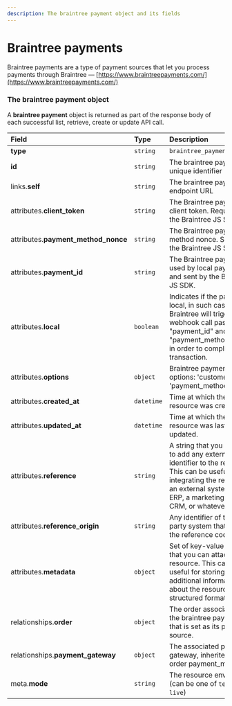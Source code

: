 ```yaml
---
description: The braintree payment object and its fields
---
```


# Braintree payments

Braintree payments are a type of payment sources that let you process payments through Braintree — [https://www.braintreepayments.com/](https://www.braintreepayments.com/)


### The braintree payment object

A **braintree payment** object is returned as part of the response body of each successful list, retrieve, create or update API call.

| Field | Type | Description |
| :--- | :--- | :--- |
| **type** | `string` | `braintree_payments` |
| **id** | `string` | The braintree payment unique identifier |
| links.**self** | `string` | The braintree payment endpoint URL |
| attributes.**client_token** | `string` | The Braintree payment client token. Required by the Braintree JS SDK. |
| attributes.**payment_method_nonce** | `string` | The Braintree payment method nonce. Sent by the Braintree JS SDK. |
| attributes.**payment_id** | `string` | The Braintree payment ID used by local payment and sent by the Braintree JS SDK. |
| attributes.**local** | `boolean` | Indicates if the payment is local, in such case Braintree will trigger a webhook call passing the "payment_id" and "payment_method_nonce" in order to complete the transaction. |
| attributes.**options** | `object` | Braintree payment options: 'customer_id' and 'payment_method_token' |
| attributes.**created_at** | `datetime` | Time at which the resource was created. |
| attributes.**updated_at** | `datetime` | Time at which the resource was last updated. |
| attributes.**reference** | `string` | A string that you can use to add any external identifier to the resource. This can be useful for integrating the resource to an external system, like an ERP, a marketing tool, a CRM, or whatever. |
| attributes.**reference_origin** | `string` | Any identifier of the third party system that defines the reference code |
| attributes.**metadata** | `object` | Set of key-value pairs that you can attach to the resource. This can be useful for storing additional information about the resource in a structured format. |
| relationships.**order** | `object` | The order associated to the braintree payment, that is set as its payment source. |
| relationships.**payment_gateway** | `object` | The associated payment gateway, inherited by the order payment_method. |
| meta.**mode** | `string` | The resource environment \(can be one of `test` or `live`\) |

